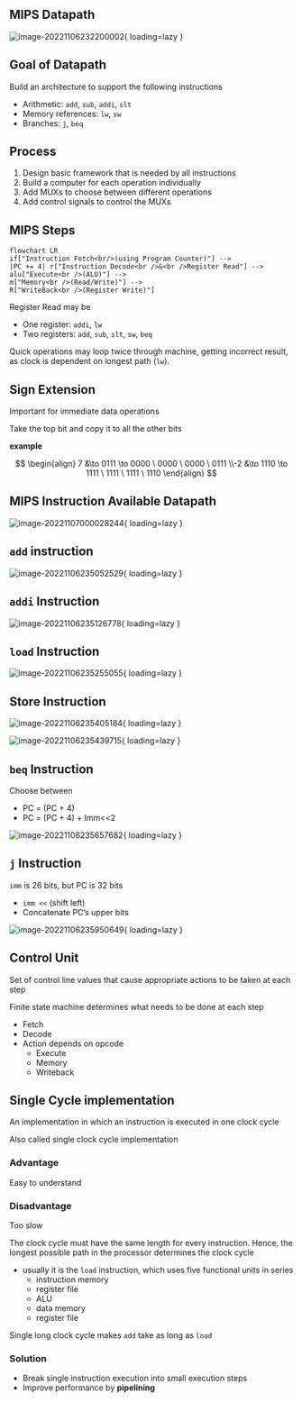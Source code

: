 ## MIPS Datapath

![image-20221106232200002](assets/image-20221106232200002.png){ loading=lazy }

## Goal of Datapath

Build an architecture to support the following instructions

- Arithmetic: `add`, `sub`, `addi`, `slt`
- Memory references: `lw`, `sw`
- Branches: `j`, `beq`

## Process

1. Design basic framework that is needed by all instructions
2. Build a computer for each operation individually
3. Add MUXs to choose between different operations
4. Add control signals to control the MUXs

## MIPS Steps

```mermaid
flowchart LR
if["Instruction Fetch<br/>(using Program Counter)"] -->
|PC += 4| r["Instruction Decode<br />&<br />Register Read"] -->
alu["Execute<br />(ALU)"] -->
m["Memory<br />(Read/Write)"] -->
R["WriteBack<br />(Register Write)"]
```

Register Read may be

- One register: `addi`, `lw`
- Two registers: `add`, `sub`, `slt`, `sw`, `beq`

Quick operations may loop twice through machine, getting incorrect result, as clock is dependent on longest path (`lw`). 

## Sign Extension

Important for immediate data operations

Take the top bit and copy it to all the other bits

**example**

$$
\begin{align}
7 &\to 0111 \to 0000 \ 0000 \ 0000 \ 0111 \\-2 &\to 1110 \to 1111 \ 1111 \ 1111 \ 1110
\end{align}
$$

## MIPS Instruction Available Datapath

![image-20221107000028244](assets/image-20221107000028244.png){ loading=lazy }

## `add` instruction

![image-20221106235052529](assets/image-20221106235052529.png){ loading=lazy }

## `addi` Instruction

![image-20221106235126778](assets/image-20221106235126778.png){ loading=lazy }

## `load` Instruction

![image-20221106235255055](assets/image-20221106235255055.png){ loading=lazy }

## Store Instruction

![image-20221106235405184](assets/image-20221106235405184.png){ loading=lazy }

![image-20221106235439715](assets/image-20221106235439715.png){ loading=lazy }

## `beq` Instruction

Choose between

- $\text{PC = (PC + 4)}$
- $\text{PC = (PC + 4) + \ \ Imm<<2}$

![image-20221106235657682](assets/image-20221106235657682.png){ loading=lazy }

## `j` Instruction

`imm` is 26 bits, but PC is 32 bits

- `imm <<` (shift left)
- Concatenate PC’s upper bits

![image-20221106235950649](assets/image-20221106235950649.png){ loading=lazy }

## Control Unit

Set of control line values that cause appropriate actions to be taken at each step

Finite state machine determines what needs to be done at each step

- Fetch
- Decode
- Action depends on opcode
    - Execute
    - Memory
    - Writeback

## Single Cycle implementation

An implementation in which an instruction is executed in one clock
cycle

Also called single clock cycle implementation

### Advantage

Easy to understand

### Disadvantage

Too slow

The clock cycle must have the same length for every instruction. Hence, the longest possible path in the processor determines the clock cycle

- usually it is the `load` instruction, which uses five functional units in series
    - instruction memory
    - register file
    - ALU
    - data memory
    - register file

Single long clock cycle makes `add` take as long as `load`

### Solution

- Break single instruction execution into small execution steps
- Improve performance by **pipelining**
